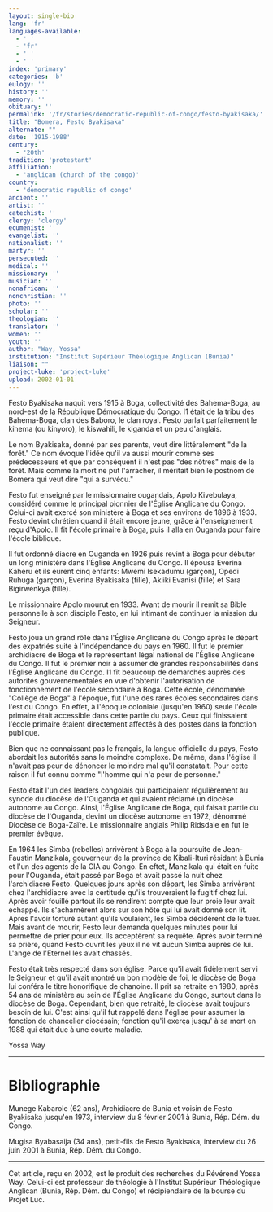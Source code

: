 ```yaml
---
layout: single-bio
lang: 'fr'
languages-available:
  - ' '
  - 'fr'
  - ' '
  - ' '
index: 'primary'
categories: 'b'
eulogy: ''
history: ''
memory: ''
obituary: ''
permalink: '/fr/stories/democratic-republic-of-congo/festo-byakisaka/'
title: "Bomera, Festo Byakisaka"
alternate: ""
date: '1915-1988'
century:
  - '20th'
tradition: 'protestant'
affiliation:
  - 'anglican (church of the congo)'
country:
  - 'democratic republic of congo'
ancient: ''
artist: ''
catechist: ''
clergy: 'clergy'
ecumenist: ''
evangelist: ''
nationalist: ''
martyr: ''
persecuted: ''
medical: ''
missionary: ''
musician: ''
nonafrican: ''
nonchristian: ''
photo: ''
scholar: ''
theologian: ''
translator: ''
women: ''
youth: ''
author: "Way, Yossa"
institution: "Institut Supérieur Théologique Anglican (Bunia)"
liaison: ""
project-luke: 'project-luke'
upload: 2002-01-01
---
```




Festo Byakisaka naquit vers 1915 à Boga, collectivité des Bahema-Boga, au nord-est de la République Démocratique du Congo. I1 était de la tribu des Bahema-Boga, clan des Baboro, le clan royal. Festo parlait parfaitement le kihema (ou kinyoro), le kiswahili, le kiganda et un peu d'anglais.

Le nom Byakisaka, donné par ses parents, veut dire littéralement "de la forêt."  Ce nom évoque l'idée qu'il va aussi mourir comme ses prédecesseurs et que par conséquent  il n'est pas "des nôtres" mais de la forêt. Mais comme la mort ne put l'arracher, il méritait bien le postnom de Bomera qui veut dire "qui a survécu."

Festo fut enseigné par le missionnaire ougandais, Apolo Kivebulaya, considéré comme le principal pionnier de l'Église Anglicane du Congo. Celui-ci avait exercé son ministère à Boga et ses environs de 1896 à 1933. Festo devint chrétien quand il était encore jeune, grâce à l'enseignement reçu d'Apolo.  Il fit l'école primaire à Boga, puis il alla en Ouganda pour faire l'école biblique.

Il fut ordonné diacre en Ouganda en 1926 puis revint à Boga pour débuter un long ministère dans l'Église Anglicane du Congo. Il épousa Everina Kaheru et ils eurent cinq enfants: Mwemi Isekadumu (garçon), Opedi Ruhuga (garçon), Everina Byakisaka (fille), Akiiki Evanisi (fille) et Sara Bigirwenkya (fille).

Le missionnaire Apolo mourut en 1933. Avant de mourir il remit sa Bible personnelle à son disciple Festo, en lui intimant de continuer la mission du Seigneur.

Festo joua un grand rô1e dans l'Église Anglicane du Congo après le départ des expatriés suite à l'indépendance du pays en 1960. Il fut le premier archidiacre de Boga et le représentant légal national de l'Église Anglicane du Congo. Il fut le premier noir à assumer de grandes responsabilités dans l'Église Anglicane du Congo. I1 fit beaucoup de démarches auprès des autorités gouvernementales en vue d'obtenir l'autorisation de fonctionnement de l'école secondaire à Boga. Cette école, dénommée "Collège de Boga" à l'époque, fut l'une des rares écoles secondaires dans l'est du Congo.  En effet, à l'époque coloniale (jusqu'en 1960) seule l'école primaire était accessible dans cette partie du pays.  Ceux qui finissaient l'école primaire étaient directement affectés à des postes dans la fonction publique.

Bien que ne connaissant pas le français, la langue officielle du pays, Festo abordait les autorités sans le moindre complexe.  De même,  dans l'église il n'avait pas peur de dénoncer le moindre mal qu'il constatait. Pour cette raison il fut connu comme  "l'homme qui n'a peur de personne."

Festo était l'un des leaders congolais qui participaient régulièrement au synode du diocèse de l'Ouganda et qui avaient réclamé un diocèse autonome au Congo. Ainsi, l'Église Anglicane de Boga, qui faisait partie du diocèse de l'Ouganda, devint un diocèse autonome en 1972, dénommé Diocèse de Boga-Zaïre.  Le missionnaire anglais Philip Ridsdale en fut le premier &eacute;v&ecirc;que.

En 1964 les Simba (rebelles) arrivèrent à Boga à  la poursuite de Jean-Faustin Manzikala, gouverneur de la province de Kibali-Ituri résidant à Bunia et l'un des agents de la CIA au Congo. En eftet, Manzikala qui était en fuite pour l'Ouganda, était passé par Boga et avait passé la nuit chez l'archidiacre Festo. Quelques jours après son départ, les Simba arrivèrent chez l'archidiacre avec la certitude qu'ils trouveraient le fugitif chez lui. Après avoir fouillé partout ils se rendirent compte que leur proie leur avait échappé. Ils s'acharnèrent alors sur son hôte qui lui avait donné son lit. Apres l'avoir torturé autant qu'ils voulaient, les Simba décidèrent de le tuer. Mais avant de mourir, Festo leur demanda quelques minutes pour lui permettre de prier pour eux. Ils acceptèrent sa requête. Après avoir terminé sa prière, quand Festo ouvrit les yeux il ne vit aucun Simba auprès de lui. L'ange de l'Eternel les avait chassés.

Festo était très respecté dans son église. Parce qu'il avait fidèlement servi le Seigneur et qu'il avait montré un bon modèle de foi, le diocèse de Boga lui conféra le titre honorifique de chanoine.  Il prit sa retraite en 1980, après 54 ans de ministère au sein de l'Église Anglicane du Congo, surtout dans le diocèse de Boga. Cependant, bien que retraité, le diocèse avait toujours besoin de lui. C'est ainsi qu'il fut rappelé dans l'église pour assumer la fonction de chancelier diocésain; fonction qu'il exerça jusqu' à sa mort en 1988 qui était due à une courte maladie.

Yossa Way

---

# Bibliographie

Munege Kabarole (62 ans), Archidiacre de Bunia et voisin de Festo Byakisaka jusqu'en 1973, interview du 8 février 2001 à Bunia, Rép. Dém. du Congo.

Mugisa Byabasaija (34 ans), petit-fils de Festo Byakisaka, interview du 26 juin 2001 à Bunia, Rép. Dém. du Congo.

---

Cet article, re&ccedil;u en 2002, est le produit des recherches du R&eacute;v&eacute;rend Yossa Way.  Celui-ci est professeur de th&eacute;ologie &agrave; l'Institut Sup&eacute;rieur Th&eacute;ologique Anglican (Bunia, R&eacute;p. D&eacute;m. du Congo) et r&eacute;cipiendaire de la bourse du Projet Luc.

